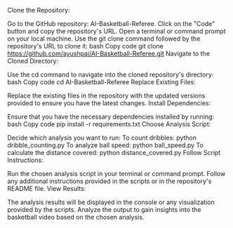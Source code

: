 Clone the Repository:

Go to the GitHub repository: AI-Basketball-Referee.
Click on the "Code" button and copy the repository's URL.
Open a terminal or command prompt on your local machine.
Use the git clone command followed by the repository's URL to clone it:
bash
Copy code
git clone https://github.com/ayushpai/AI-Basketball-Referee.git
Navigate to the Cloned Directory:

Use the cd command to navigate into the cloned repository's directory:
bash
Copy code
cd AI-Basketball-Referee
Replace Existing Files:

Replace the existing files in the repository with the updated versions provided to ensure you have the latest changes.
Install Dependencies:

Ensure that you have the necessary dependencies installed by running:
bash
Copy code
pip install -r requirements.txt
Choose Analysis Script:

Decide which analysis you want to run:
To count dribbles: python dribble_counting.py
To analyze ball speed: python ball_speed.py
To calculate the distance covered: python distance_covered.py
Follow Script Instructions:

Run the chosen analysis script in your terminal or command prompt.
Follow any additional instructions provided in the scripts or in the repository's README file.
View Results:

The analysis results will be displayed in the console or any visualization provided by the scripts.
Analyze the output to gain insights into the basketball video based on the chosen analysis.
